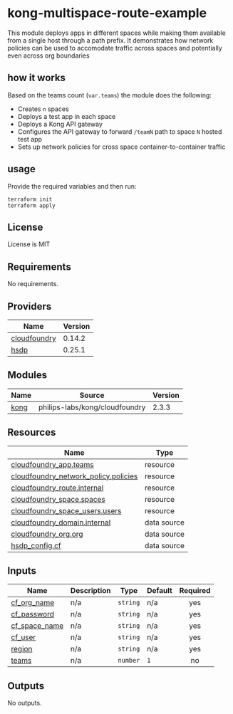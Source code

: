 # kong-multispace-route-example

This module deploys apps in different spaces while making them
available from a single host through a path prefix. It demonstrates
how network policies can be used to accomodate traffic across 
spaces and potentially even across org boundaries

## how it works

Based on the teams count (`var.teams`) the module does the following:

- Creates `n` spaces
- Deploys a test app in each space
- Deploys a Kong API gateway
- Configures the API gateway to forward `/teamN` path to space `N` hosted test app
- Sets up network policies for cross space container-to-container traffic 

## usage

Provide the required variables and then run:

```shell
terraform init
terraform apply
```

## License

License is MIT

<!--- BEGIN_TF_DOCS --->
## Requirements

No requirements.

## Providers

| Name | Version |
|------|---------|
| <a name="provider_cloudfoundry"></a> [cloudfoundry](#provider\_cloudfoundry) | 0.14.2 |
| <a name="provider_hsdp"></a> [hsdp](#provider\_hsdp) | 0.25.1 |

## Modules

| Name | Source | Version |
|------|--------|---------|
| <a name="module_kong"></a> [kong](#module\_kong) | philips-labs/kong/cloudfoundry | 2.3.3 |

## Resources

| Name | Type |
|------|------|
| [cloudfoundry_app.teams](https://registry.terraform.io/providers/cloudfoundry-community/cloudfoundry/latest/docs/resources/app) | resource |
| [cloudfoundry_network_policy.policies](https://registry.terraform.io/providers/cloudfoundry-community/cloudfoundry/latest/docs/resources/network_policy) | resource |
| [cloudfoundry_route.internal](https://registry.terraform.io/providers/cloudfoundry-community/cloudfoundry/latest/docs/resources/route) | resource |
| [cloudfoundry_space.spaces](https://registry.terraform.io/providers/cloudfoundry-community/cloudfoundry/latest/docs/resources/space) | resource |
| [cloudfoundry_space_users.users](https://registry.terraform.io/providers/cloudfoundry-community/cloudfoundry/latest/docs/resources/space_users) | resource |
| [cloudfoundry_domain.internal](https://registry.terraform.io/providers/cloudfoundry-community/cloudfoundry/latest/docs/data-sources/domain) | data source |
| [cloudfoundry_org.org](https://registry.terraform.io/providers/cloudfoundry-community/cloudfoundry/latest/docs/data-sources/org) | data source |
| [hsdp_config.cf](https://registry.terraform.io/providers/philips-software/hsdp/latest/docs/data-sources/config) | data source |

## Inputs

| Name | Description | Type | Default | Required |
|------|-------------|------|---------|:--------:|
| <a name="input_cf_org_name"></a> [cf\_org\_name](#input\_cf\_org\_name) | n/a | `string` | n/a | yes |
| <a name="input_cf_password"></a> [cf\_password](#input\_cf\_password) | n/a | `string` | n/a | yes |
| <a name="input_cf_space_name"></a> [cf\_space\_name](#input\_cf\_space\_name) | n/a | `string` | n/a | yes |
| <a name="input_cf_user"></a> [cf\_user](#input\_cf\_user) | n/a | `string` | n/a | yes |
| <a name="input_region"></a> [region](#input\_region) | n/a | `string` | n/a | yes |
| <a name="input_teams"></a> [teams](#input\_teams) | n/a | `number` | `1` | no |

## Outputs

No outputs.

<!--- END_TF_DOCS --->
